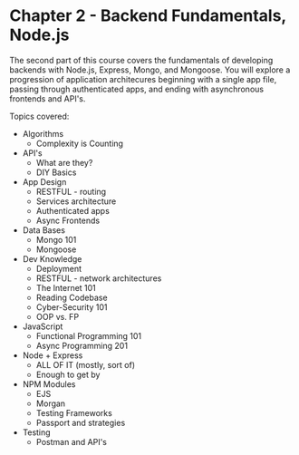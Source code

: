# Chapter 2 -  Backend Fundamentals, Node.js
The second part of this course covers the fundamentals of developing backends with Node.js, Express, Mongo, and Mongoose.  You will explore a progression of application architecures beginning with a single app file, passing through authenticated apps, and ending with asynchronous frontends and API's.  

Topics covered:
* Algorithms
    * Complexity is Counting
* API's
    * What are they?
    * DIY Basics
* App Design
    * RESTFUL - routing 
    * Services architecture
    * Authenticated apps
    * Async Frontends
* Data Bases
    * Mongo 101
    * Mongoose
* Dev Knowledge
    * Deployment
    * RESTFUL - network architectures
    * The Internet 101
    * Reading Codebase
    * Cyber-Security 101  
    * OOP vs. FP  
* JavaScript
    * Functional Programming 101
    * Async Programming 201
* Node + Express
    * ALL OF IT (mostly, sort of)
    * Enough to get by
* NPM Modules
    * EJS
    * Morgan
    * Testing Frameworks
    * Passport and strategies
* Testing
    * Postman and API's